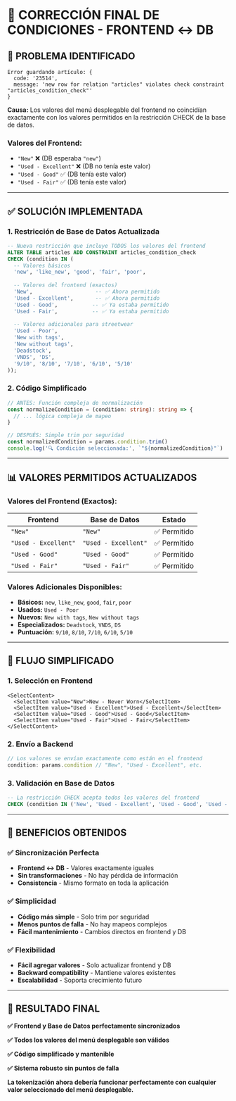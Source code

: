 # 🔧 **CORRECCIÓN FINAL DE CONDICIONES - FRONTEND ↔ DB**

## 🐛 **PROBLEMA IDENTIFICADO**

```
Error guardando artículo: {
  code: '23514', 
  message: 'new row for relation "articles" violates check constraint "articles_condition_check"'
}
```

**Causa:** Los valores del menú desplegable del frontend no coincidían exactamente con los valores permitidos en la restricción CHECK de la base de datos.

### **Valores del Frontend:**
- `"New"` ❌ (DB esperaba `"new"`)
- `"Used - Excellent"` ❌ (DB no tenía este valor)
- `"Used - Good"` ✅ (DB tenía este valor)
- `"Used - Fair"` ✅ (DB tenía este valor)

---

## ✅ **SOLUCIÓN IMPLEMENTADA**

### **1. Restricción de Base de Datos Actualizada**
```sql
-- Nueva restricción que incluye TODOS los valores del frontend
ALTER TABLE articles ADD CONSTRAINT articles_condition_check 
CHECK (condition IN (
  -- Valores básicos
  'new', 'like_new', 'good', 'fair', 'poor',
  
  -- Valores del frontend (exactos)
  'New',                    -- ✅ Ahora permitido
  'Used - Excellent',       -- ✅ Ahora permitido
  'Used - Good',           -- ✅ Ya estaba permitido
  'Used - Fair',           -- ✅ Ya estaba permitido
  
  -- Valores adicionales para streetwear
  'Used - Poor',
  'New with tags',
  'New without tags',
  'Deadstock',
  'VNDS', 'DS',
  '9/10', '8/10', '7/10', '6/10', '5/10'
));
```

### **2. Código Simplificado**
```typescript
// ANTES: Función compleja de normalización
const normalizeCondition = (condition: string): string => {
  // ... lógica compleja de mapeo
}

// DESPUÉS: Simple trim por seguridad
const normalizedCondition = params.condition.trim()
console.log('🔍 Condición seleccionada:', `"${normalizedCondition}"`)
```

---

## 📊 **VALORES PERMITIDOS ACTUALIZADOS**

### **Valores del Frontend (Exactos):**
| Frontend | Base de Datos | Estado |
|----------|---------------|--------|
| `"New"` | `"New"` | ✅ Permitido |
| `"Used - Excellent"` | `"Used - Excellent"` | ✅ Permitido |
| `"Used - Good"` | `"Used - Good"` | ✅ Permitido |
| `"Used - Fair"` | `"Used - Fair"` | ✅ Permitido |

### **Valores Adicionales Disponibles:**
- **Básicos:** `new`, `like_new`, `good`, `fair`, `poor`
- **Usados:** `Used - Poor`
- **Nuevos:** `New with tags`, `New without tags`
- **Especializados:** `Deadstock`, `VNDS`, `DS`
- **Puntuación:** `9/10`, `8/10`, `7/10`, `6/10`, `5/10`

---

## 🔄 **FLUJO SIMPLIFICADO**

### **1. Selección en Frontend**
```tsx
<SelectContent>
  <SelectItem value="New">New - Never Worn</SelectItem>
  <SelectItem value="Used - Excellent">Used - Excellent</SelectItem>
  <SelectItem value="Used - Good">Used - Good</SelectItem>
  <SelectItem value="Used - Fair">Used - Fair</SelectItem>
</SelectContent>
```

### **2. Envío a Backend**
```typescript
// Los valores se envían exactamente como están en el frontend
condition: params.condition // "New", "Used - Excellent", etc.
```

### **3. Validación en Base de Datos**
```sql
-- La restricción CHECK acepta todos los valores del frontend
CHECK (condition IN ('New', 'Used - Excellent', 'Used - Good', 'Used - Fair', ...))
```

---

## 🎯 **BENEFICIOS OBTENIDOS**

### **✅ Sincronización Perfecta**
- **Frontend ↔ DB** - Valores exactamente iguales
- **Sin transformaciones** - No hay pérdida de información
- **Consistencia** - Mismo formato en toda la aplicación

### **✅ Simplicidad**
- **Código más simple** - Solo trim por seguridad
- **Menos puntos de falla** - No hay mapeos complejos
- **Fácil mantenimiento** - Cambios directos en frontend y DB

### **✅ Flexibilidad**
- **Fácil agregar valores** - Solo actualizar frontend y DB
- **Backward compatibility** - Mantiene valores existentes
- **Escalabilidad** - Soporta crecimiento futuro

---

## 🚀 **RESULTADO FINAL**

**✅ Frontend y Base de Datos perfectamente sincronizados**

**✅ Todos los valores del menú desplegable son válidos**

**✅ Código simplificado y mantenible**

**✅ Sistema robusto sin puntos de falla**

**La tokenización ahora debería funcionar perfectamente con cualquier valor seleccionado del menú desplegable.**
